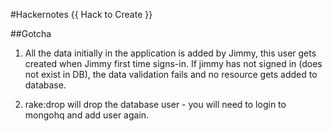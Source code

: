 #Hackernotes
{{ Hack to Create }}

##Gotcha
1. All the data initially in the application is added by Jimmy, this user gets created when Jimmy first time signs-in.
If jimmy has not signed in (does not exist in DB), the data validation fails and no resource gets added to database.

2. rake:drop will drop the database user - you will need to login to mongohq and add user again.
